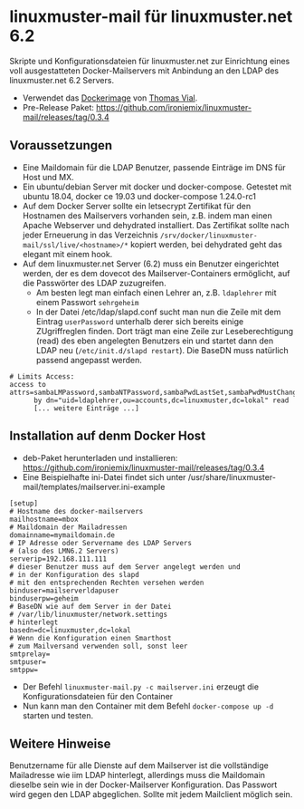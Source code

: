# linuxmuster-mail für linuxmuster.net 6.2

Skripte und Konfigurationsdateien für linuxmuster.net zur Einrichtung eines voll ausgestatteten Docker-Mailservers mit Anbindung an den LDAP des linuxmuster.net 6.2 Servers.

- Verwendet das [Dockerimage](https://hub.docker.com/r/tvial/docker-mailserver/) von [Thomas Vial](https://hub.docker.com/r/tvial).
- Pre-Release Paket: https://github.com/ironiemix/linuxmuster-mail/releases/tag/0.3.4

## Voraussetzungen 

- Eine Maildomain für die LDAP Benutzer, passende Einträge im DNS für Host und MX.
- Ein ubuntu/debian Server mit docker und docker-compose. Getestet mit ubuntu 18.04, docker ce 19.03 und docker-compose 1.24.0-rc1
- Auf dem Docker Server sollte ein letsecrypt Zertifikat für den Hostnamen des Mailservers vorhanden sein, z.B. indem man einen Apache Webserver und dehydrated installiert. Das Zertifikat sollte nach jeder Erneuerung in das Verzeichnis ``/srv/docker/linuxmuster-mail/ssl/live/<hostname>/*`` kopiert werden, bei dehydrated geht das elegant mit einem hook.
- Auf dem linuxmuster.net Server (6.2) muss ein Benutzer eingerichtet werden, der es dem dovecot des Mailserver-Containers ermöglicht, auf die Passwörter des LDAP zuzugreifen.
  - Am besten legt man einfach einen Lehrer an, z.B. ``ldaplehrer`` mit einem Passwort ``sehrgeheim``
  - In der Datei /etc/ldap/slapd.conf sucht man nun die Zeile mit dem Eintrag  ``userPassword`` unterhalb derer sich bereits einige ZUgriffreglen finden. Dort trägt man eine Zeile zur Leseberechtigung (read) des eben angelegten Benutzers ein und startet dann den LDAP neu (``/etc/init.d/slapd restart``). Die BaseDN muss natürlich passend angepasst werden.
```
# Limits Access:
access to attrs=sambaLMPassword,sambaNTPassword,sambaPwdLastSet,sambaPwdMustChange,sambaAcctFlags,userPassword
      by dn="uid=ldaplehrer,ou=accounts,dc=linuxmuster,dc=lokal" read
      [... weitere Einträge ...]
```
  
## Installation auf denm Docker Host

- deb-Paket herunterladen und installieren: https://github.com/ironiemix/linuxmuster-mail/releases/tag/0.3.4
- Eine Beispielhafte ini-Datei findet sich unter /usr/share/linuxmuster-mail/templates/mailserver.ini-example
```
[setup]
# Hostname des docker-mailservers
mailhostname=mbox
# Maildomain der Mailadressen
domainname=mymaildomain.de
# IP Adresse oder Servername des LDAP Servers
# (also des LMN6.2 Servers)
serverip=192.168.111.111
# dieser Benutzer muss auf dem Server angelegt werden und
# in der Konfiguration des slapd 
# mit den entsprechenden Rechten versehen werden
binduser=mailserverldapuser
binduserpw=geheim
# BaseDN wie auf dem Server in der Datei 
# /var/lib/linuxmuster/network.settings
# hinterlegt
basedn=dc=linuxmuster,dc=lokal
# Wenn die Konfiguration einen Smarthost
# zum Mailversand verwenden soll, sonst leer
smtprelay=
smtpuser=
smtppw=
```
- Der Befehl ``linuxmuster-mail.py -c mailserver.ini`` erzeugt die Konfigurationsdateien für den Container
- Nun kann man den Container mit dem Befehl ``docker-compose up -d`` starten und testen.

## Weitere Hinweise

Benutzername für alle Dienste auf dem Mailserver ist die vollständige Mailadresse wie iim LDAP hinterlegt, allerdings muss die Maildomain dieselbe sein wie in der Docker-Mailserver Konfiguration. Das Passwort wird gegen den LDAP abgeglichen. Sollte mit jedem Mailclient möglich sein.
